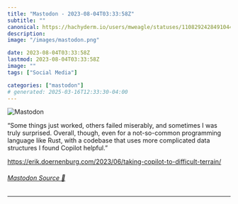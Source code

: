 ```yaml
---
title: "Mastodon - 2023-08-04T03:33:58Z"
subtitle: ""
canonical: https://hachyderm.io/users/mweagle/statuses/110829242849104448
description:
image: "/images/mastodon.png"

date: 2023-08-04T03:33:58Z
lastmod: 2023-08-04T03:33:58Z
image: ""
tags: ["Social Media"]

categories: ["mastodon"]
# generated: 2025-03-16T12:33:30-04:00
---
```

![Mastodon](/images/mastodon.png)

<p>“Some things just worked, others failed miserably, and sometimes I was truly surprised. Overall, though, even for a not-so-common programming language like Rust, with a codebase that uses more complicated data structures I found Copilot helpful.”</p><p><a href="https://erik.doernenburg.com/2023/06/taking-copilot-to-difficult-terrain/" target="_blank" rel="nofollow noopener noreferrer" translate="no"><span class="invisible">https://</span><span class="ellipsis">erik.doernenburg.com/2023/06/t</span><span class="invisible">aking-copilot-to-difficult-terrain/</span></a></p>


###### [Mastodon Source 🐘](https://hachyderm.io/@mweagle/110829242849104448)

___
